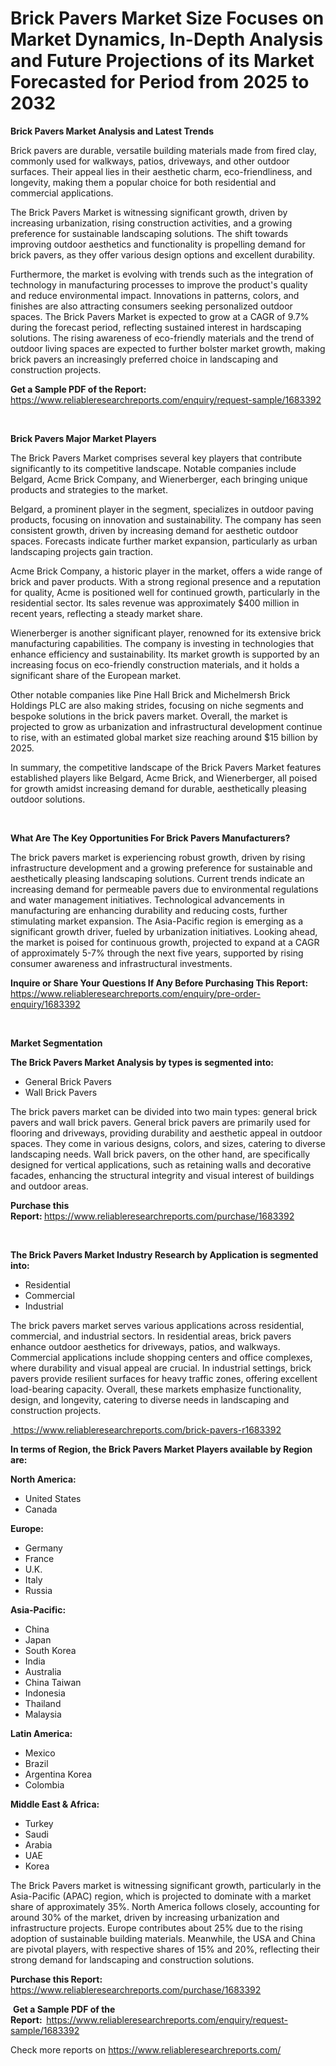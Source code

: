 <p><h1>Brick Pavers Market Size Focuses on Market Dynamics, In-Depth Analysis and Future Projections of its Market Forecasted for Period from 2025 to 2032</h1></p><p><strong>Brick Pavers Market Analysis and Latest Trends</strong></p>
<p><p>Brick pavers are durable, versatile building materials made from fired clay, commonly used for walkways, patios, driveways, and other outdoor surfaces. Their appeal lies in their aesthetic charm, eco-friendliness, and longevity, making them a popular choice for both residential and commercial applications. </p><p>The Brick Pavers Market is witnessing significant growth, driven by increasing urbanization, rising construction activities, and a growing preference for sustainable landscaping solutions. The shift towards improving outdoor aesthetics and functionality is propelling demand for brick pavers, as they offer various design options and excellent durability. </p><p>Furthermore, the market is evolving with trends such as the integration of technology in manufacturing processes to improve the product's quality and reduce environmental impact. Innovations in patterns, colors, and finishes are also attracting consumers seeking personalized outdoor spaces. The Brick Pavers Market is expected to grow at a CAGR of 9.7% during the forecast period, reflecting sustained interest in hardscaping solutions. The rising awareness of eco-friendly materials and the trend of outdoor living spaces are expected to further bolster market growth, making brick pavers an increasingly preferred choice in landscaping and construction projects.</p></p>
<p><strong>Get a Sample PDF of the Report:&nbsp;</strong> <a href="https://www.reliableresearchreports.com/enquiry/request-sample/1683392?utm_campaign=2251&utm_medium=2&utm_source=Github&utm_content=ia&utm_term=10042025&utm_id=brick-pavers">https://www.reliableresearchreports.com/enquiry/request-sample/1683392</a></p>
<p>&nbsp;</p>
<p><strong>Brick Pavers Major Market Players</strong></p>
<p><p>The Brick Pavers Market comprises several key players that contribute significantly to its competitive landscape. Notable companies include Belgard, Acme Brick Company, and Wienerberger, each bringing unique products and strategies to the market.</p><p>Belgard, a prominent player in the segment, specializes in outdoor paving products, focusing on innovation and sustainability. The company has seen consistent growth, driven by increasing demand for aesthetic outdoor spaces. Forecasts indicate further market expansion, particularly as urban landscaping projects gain traction.</p><p>Acme Brick Company, a historic player in the market, offers a wide range of brick and paver products. With a strong regional presence and a reputation for quality, Acme is positioned well for continued growth, particularly in the residential sector. Its sales revenue was approximately $400 million in recent years, reflecting a steady market share.</p><p>Wienerberger is another significant player, renowned for its extensive brick manufacturing capabilities. The company is investing in technologies that enhance efficiency and sustainability. Its market growth is supported by an increasing focus on eco-friendly construction materials, and it holds a significant share of the European market.</p><p>Other notable companies like Pine Hall Brick and Michelmersh Brick Holdings PLC are also making strides, focusing on niche segments and bespoke solutions in the brick pavers market. Overall, the market is projected to grow as urbanization and infrastructural development continue to rise, with an estimated global market size reaching around $15 billion by 2025.</p><p>In summary, the competitive landscape of the Brick Pavers Market features established players like Belgard, Acme Brick, and Wienerberger, all poised for growth amidst increasing demand for durable, aesthetically pleasing outdoor solutions.</p></p>
<p>&nbsp;</p>
<p><strong>What Are The Key Opportunities For Brick Pavers Manufacturers?</strong></p>
<p><p>The brick pavers market is experiencing robust growth, driven by rising infrastructure development and a growing preference for sustainable and aesthetically pleasing landscaping solutions. Current trends indicate an increasing demand for permeable pavers due to environmental regulations and water management initiatives. Technological advancements in manufacturing are enhancing durability and reducing costs, further stimulating market expansion. The Asia-Pacific region is emerging as a significant growth driver, fueled by urbanization initiatives. Looking ahead, the market is poised for continuous growth, projected to expand at a CAGR of approximately 5-7% through the next five years, supported by rising consumer awareness and infrastructural investments.</p></p>
<p><strong>Inquire or Share Your Questions If Any Before Purchasing This Report:</strong> <a href="https://www.reliableresearchreports.com/enquiry/pre-order-enquiry/1683392?utm_campaign=2251&utm_medium=2&utm_source=Github&utm_content=ia&utm_term=10042025&utm_id=brick-pavers">https://www.reliableresearchreports.com/enquiry/pre-order-enquiry/1683392</a></p>
<p>&nbsp;</p>
<p><strong>Market Segmentation</strong></p>
<p><strong>The Brick Pavers Market Analysis by types is segmented into:</strong></p>
<p><ul><li>General Brick Pavers</li><li>Wall Brick Pavers</li></ul></p>
<p><p>The brick pavers market can be divided into two main types: general brick pavers and wall brick pavers. General brick pavers are primarily used for flooring and driveways, providing durability and aesthetic appeal in outdoor spaces. They come in various designs, colors, and sizes, catering to diverse landscaping needs. Wall brick pavers, on the other hand, are specifically designed for vertical applications, such as retaining walls and decorative facades, enhancing the structural integrity and visual interest of buildings and outdoor areas.</p></p>
<p><strong>Purchase this Report:&nbsp;</strong><a href="https://www.reliableresearchreports.com/purchase/1683392?utm_campaign=2251&utm_medium=2&utm_source=Github&utm_content=ia&utm_term=10042025&utm_id=brick-pavers">https://www.reliableresearchreports.com/purchase/1683392</a></p>
<p>&nbsp;</p>
<p><strong>The Brick Pavers Market Industry Research by Application is segmented into:</strong></p>
<p><ul><li>Residential</li><li>Commercial</li><li>Industrial</li></ul></p>
<p><p>The brick pavers market serves various applications across residential, commercial, and industrial sectors. In residential areas, brick pavers enhance outdoor aesthetics for driveways, patios, and walkways. Commercial applications include shopping centers and office complexes, where durability and visual appeal are crucial. In industrial settings, brick pavers provide resilient surfaces for heavy traffic zones, offering excellent load-bearing capacity. Overall, these markets emphasize functionality, design, and longevity, catering to diverse needs in landscaping and construction projects.</p></p>
<p><a href="https://www.reliableresearchreports.com/brick-pavers-r1683392?utm_campaign=2251&utm_medium=2&utm_source=Github&utm_content=ia&utm_term=10042025&utm_id=brick-pavers">&nbsp;https://www.reliableresearchreports.com/brick-pavers-r1683392</a></p>
<p><strong>In terms of Region, the Brick Pavers Market Players available by Region are:</strong></p>
<p>
    <p> <strong> North America: </strong>
        <ul>
            <li>United States</li>
            <li>Canada</li>
        </ul>
        </p> 
    <p> <strong> Europe: </strong>
        <ul>
            <li>Germany</li>
            <li>France</li>
            <li>U.K.</li>
            <li>Italy</li>
            <li>Russia</li>
        </ul>
        </p> 
    <p> <strong> Asia-Pacific: </strong>
        <ul>
            <li>China</li>
            <li>Japan</li>
            <li>South Korea</li>
            <li>India</li>
            <li>Australia</li>
            <li>China Taiwan</li>
            <li>Indonesia</li>
            <li>Thailand</li>
            <li>Malaysia</li>
        </ul>
        </p> 
    <p> <strong> Latin America: </strong>
        <ul>
            <li>Mexico</li>
            <li>Brazil</li>
            <li>Argentina Korea</li>
            <li>Colombia</li>
        </ul>
        </p> 
    <p> <strong> Middle East & Africa: </strong>
        <ul>
            <li>Turkey</li>
            <li>Saudi</li>
            <li>Arabia</li>
            <li>UAE</li>
            <li>Korea</li>
        </ul>
    </p>
    </p>
<p><p>The Brick Pavers market is witnessing significant growth, particularly in the Asia-Pacific (APAC) region, which is projected to dominate with a market share of approximately 35%. North America follows closely, accounting for around 30% of the market, driven by increasing urbanization and infrastructure projects. Europe contributes about 25% due to the rising adoption of sustainable building materials. Meanwhile, the USA and China are pivotal players, with respective shares of 15% and 20%, reflecting their strong demand for landscaping and construction solutions.</p></p>
<p><strong>Purchase this Report: </strong><a href="https://www.reliableresearchreports.com/purchase/1683392?utm_campaign=2251&utm_medium=2&utm_source=Github&utm_content=ia&utm_term=10042025&utm_id=brick-pavers">https://www.reliableresearchreports.com/purchase/1683392</a></p>
<p>&nbsp;<strong>Get a Sample PDF of the Report:&nbsp;&nbsp;</strong><a href="https://www.reliableresearchreports.com/enquiry/request-sample/1683392?utm_campaign=2251&utm_medium=2&utm_source=Github&utm_content=ia&utm_term=10042025&utm_id=brick-pavers">https://www.reliableresearchreports.com/enquiry/request-sample/1683392</a></p>
<p><strong></strong></p>
<p>Check more reports on <a href="https://www.reliableresearchreports.com/?utm_campaign=2251&utm_medium=2&utm_source=Github&utm_content=ia&utm_term=10042025&utm_id=brick-pavers">https://www.reliableresearchreports.com/</a></p>